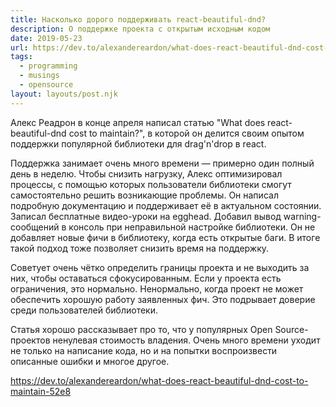 ```yaml
---
title: Насколько дорого поддерживать react-beautiful-dnd?
description: О поддержке проекта с открытым исходным кодом
date: 2019-05-23
url: https://dev.to/alexandereardon/what-does-react-beautiful-dnd-cost-to-maintain-52e8
tags:
  - programming
  - musings
  - opensource
layout: layouts/post.njk
---
```

Алекс Реадрон в конце апреля написал статью "What does react-beautiful-dnd cost to maintain?", в которой он делится своим опытом поддержки популярной библиотеки для drag'n'drop в react.

Поддержка занимает очень много времени — примерно один полный день в неделю. Чтобы снизить нагрузку, Алекс оптимизировал процессы, с помощью которых пользователи библиотеки смогут самостоятельно решить возникающие проблемы. Он написал подробную документацию и поддерживает её в актуальном состоянии. Записал бесплатные видео-уроки на egghead. Добавил вывод warning-сообщений в консоль при неправильной настройке библиотеки. Он не добавляет новые фичи в библиотеку, когда есть открытые баги. В итоге такой подход тоже позволяет снизить время на поддержку.

Советует очень чётко определить границы проекта и не выходить за них, чтобы оставаться сфокусированным. Если у проекта есть ограничения, это нормально. Ненормально, когда проект не может обеспечить хорошую работу заявленных фич. Это подрывает доверие среди пользователей библиотеки.

Статья хорошо рассказывает про то, что у популярных Open Source-проектов ненулевая стоимость владения. Очень много времени уходит не только на написание кода, но и на попытки воспроизвести описанные ошибки и многое другое.

https://dev.to/alexandereardon/what-does-react-beautiful-dnd-cost-to-maintain-52e8

